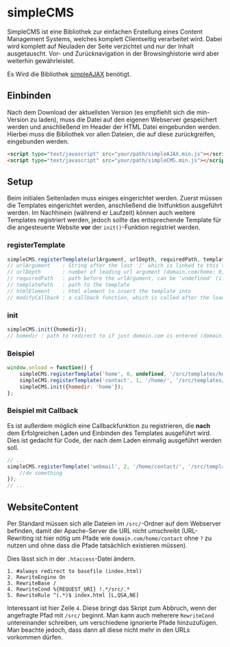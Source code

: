 # simpleCMS

SimpleCMS ist eine Bibliothek zur einfachen Erstellung eines Content Management Systems, welches komplett Clientseitig verarbeitet wird. Dabei wird komplett auf Neuladen der Seite verzichtet und nur der Inhalt ausgetauscht. Vor- und Zurücknavigation in der Browsinghistorie wird aber weiterhin gewährleistet.

Es Wird die Bibliothek [simpleAJAX](https://github.com/TimGoll/simpleAJAX) benötigt.

## Einbinden
Nach dem Download der aktuellsten Version (es empfiehlt sich die min-Version zu laden), muss die Datei auf den eigenen Webserver gespeichert werden und anschließend im Header der HTML Datei eingebunden werden. Hierbei muss die Bibliothek vor allen Dateien, die auf diese zurückgreifen, eingebunden werden.

```html
<script type="text/javascript" src="your/path/simpleAJAX.min.js"></script>
<script type="text/javascript" src="your/path/simpleCMS.min.js"></script>
```

## Setup
Beim initialen Seitenladen muss einiges eingerichtet werden. Zuerst müssen die Templates eingerichtet werden, anschließend die Initfunktion ausgeführt werden. Im Nachhinein (während er Laufzeit) können auch weitere Templates registriert werden, jedoch sollte das entsprechende Template für die angesteuerte Website **vor** der `init()`-Funktion registriet werden.

### registerTemplate
```javascript
simpleCMS.registerTemplate(urlArgument, urlDepth, requiredPath, templatePath, htmlElement, modifyCallback);
// urlArgument    : String after the last '/' which is linked to this template
// urlDepth       : number of leading url argument (domain.com/home: 0, domain.com/home/contact: 1)
// requiredPath   : path before the urlArgument, can be 'undefined' (if isset to '/home/' domain.com/contact will redirect to 'error404', because domain.com/home/contact is needed)
// templatePath   : path to the template
// htmlElement    : html element to insert the template into
// modifyCallback : a callback function, which is called after the loading of the template is finished, can be 'undefined'
```

### init
```javascript
simpleCMS.init({homedir});
// homedir : path to redirect to if just domain.com is entered (domain.com --> domain.com/home)
```

### Beispiel

```javascript
window.onload = function() {
    simpleCMS.registerTemplate('home', 0, undefined, '/src/templates/home.html', 'content');
    simpleCMS.registerTemplate('contact', 1, '/home/', '/src/templates/contact.html', 'content');
    simpleCMS.init({homedir: 'home'});
};
```

### Beispiel mit Callback
Es ist außerdem möglich eine Callbackfunktion zu registrieren, die **nach** dem Erfolgreichen Laden und Einbinden des Templates ausgeführt wird. Dies ist gedacht für Code, der nach dem Laden einmalig ausgeführt werden soll.

```javascript
// ...
simpleCMS.registerTemplate('webmail', 2, '/home/contact/', '/src/templates/webmail.html', 'content', function() {
    //do something
});
// ...
```

## WebsiteContent
Per Standard müssen sich alle Dateien im `/src/`-Ordner auf dem Webserver befinden, damit der Apache-Server die URL nicht umschreibt (URL-Rewriting ist hier nötig um Pfade wie `domain.com/home/contact` ohne `?` zu nutzen und ohne dass die Pfade tatsächlich existieren müssen).

Dies lässt sich in der `.htaccess`-Datei ändern.
```htaccess
1. #always redirect to basefile (index.html)
2. RewriteEngine On
3. RewriteBase /
4. RewriteCond %{REQUEST_URI} !.*/src/.*
5. RewriteRule ^(.*)$ index.html [L,QSA,NE]
```
Interessant ist hier Zeile `4`. Diese bringt das Skript zum Abbruch, wenn der angefragte Pfad mit `/src/` beginnt. Man kann auch meherere `RewriteCond` untereinander schreiben, um verschiedene ignorierte Pfade hinzuzufügen. Man beachte jedoch, dass dann all diese nicht mehr in den URLs vorkommen dürfen.
